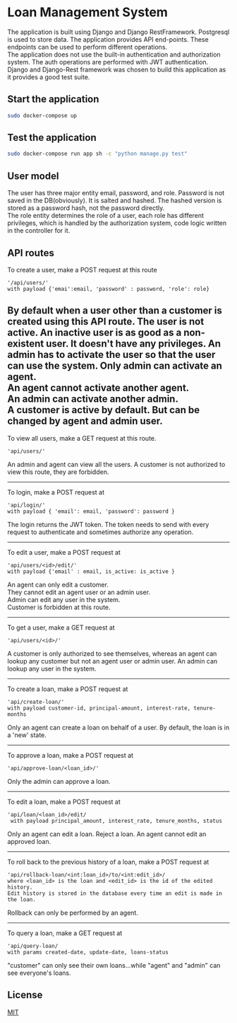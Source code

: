 # Loan Management System

The application is built using Django and Django RestFramework. Postgresql is used to store data. The application provides API end-points. These endpoints can be used to perform different operations.  
The application does not use the built-in authentication and authorization system. The auth operations are performed with JWT authentication.  
Django and Django-Rest framework was chosen to build this application as it provides a good test suite.

## Start the application

```bash
sudo docker-compose up
```

## Test the application

```bash
sudo docker-compose run app sh -c "python manage.py test"
```

## User model
The user has three major entity email, password, and role. Password is not saved in the DB(obviously). It is salted and hashed. The hashed version is stored as a password hash, not the password directly.  
The role entity determines the role of a user, each role has different privileges, which is handled by the authorization system, code logic written in the controller for it.

## API routes

To create a user, make a POST request at this route

    '/api/users/'
    with payload {'emai':email, 'password' : password, 'role': role}

By default when a user other than a customer is created using this API route. The user is not active. An inactive user is as good as a non-existent user. It doesn't have any privileges. An admin has to activate the user so that the user can use the system.
Only admin can activate an agent.  
An agent cannot activate another agent.  
An admin can activate another admin.  
A customer is active by default. But can be changed by agent and admin user.
---
To view all users, make a GET request at this route.

    'api/users/'

An admin and agent can view all the users. A customer is not authorized to view this route, they are forbidden.  

---
To login, make a POST request at

    'api/login/' 
    with payload { 'email': email, 'password': password }
The login returns the JWT token. The token needs to send with every request to authenticate and sometimes authorize any operation.

---
To edit a user, make a POST request at

    'api/users/<id>/edit/'
    with payload {'email' : email, is_active: is_active }

An agent can only edit a customer.  
They cannot edit an agent user or an admin user.  
Admin can edit any user in the system.  
Customer is forbidden at this route.

---
To get a user, make a GET request at

    'api/users/<id>/'
A customer is only authorized to see themselves, whereas an agent can lookup any customer but not an agent user or admin user. An admin can lookup any user in the system.

---
To create a loan, make a POST request at

    'api/create-loan/'
    with payload customer-id, principal-amount, interest-rate, tenure-months
Only an agent can create a loan on behalf of a user. By default, the loan is in a 'new' state.

---
To approve a loan, make a POST request at

    'api/approve-loan/<loan_id>/'
Only the admin can approve a loan.

---
To edit a loan, make a POST request at
   
    'api/loan/<loan_id>/edit/
     with payload principal_amount, interest_rate, tenure_months, status
Only an agent can edit a loan. Reject a loan.
An agent cannot edit an approved loan.

---
To roll back to the previous history of a loan, make a POST request at

    'api/rollback-loan/<int:loan_id>/to/<int:edit_id>/
    where <loan_id> is the loan and <edit_id> is the id of the edited history.  
    Edit history is stored in the database every time an edit is made in the loan.
Rollback can only be performed by an agent.

---
To query a loan, make a GET request at

    'api/query-loan/
    with params created-date, update-date, loans-status

"customer" can only see their own loans...while "agent" and "admin" can see everyone's loans.

## License
[MIT](https://choosealicense.com/licenses/mit/)